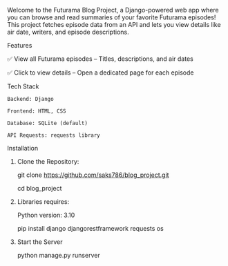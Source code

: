 Welcome to the Futurama Blog Project, a Django-powered web app where you can browse and read summaries of your favorite Futurama episodes! This project fetches episode data from an API and lets you view details like air date, writers, and episode descriptions.

Features 

✅ View all Futurama episodes – Titles, descriptions, and air dates

✅ Click to view details – Open a dedicated page for each episode

Tech Stack

    Backend: Django

    Frontend: HTML, CSS

    Database: SQLite (default)

    API Requests: requests library

Installation

1. Clone the Repository:
    
    git clone https://github.com/saks786/blog_project.git
    
    cd blog_project
2. Libraries requires:

    Python version: 3.10

   pip install django djangorestframework requests os
4. Start the Server
    
    python manage.py runserver
